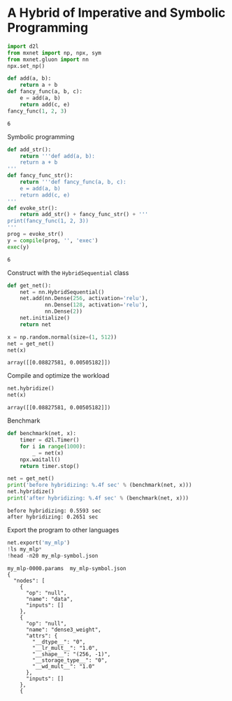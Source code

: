 
# A Hybrid of Imperative and Symbolic Programming


```python
import d2l
from mxnet import np, npx, sym
from mxnet.gluon import nn
npx.set_np()

def add(a, b):
    return a + b
def fancy_func(a, b, c):
    e = add(a, b)
    return add(c, e)
fancy_func(1, 2, 3)
```




    6



Symbolic programming


```python
def add_str():
    return '''def add(a, b):
    return a + b
'''
def fancy_func_str():
    return '''def fancy_func(a, b, c):
    e = add(a, b)
    return add(c, e)
'''
def evoke_str():
    return add_str() + fancy_func_str() + '''
print(fancy_func(1, 2, 3))
'''
prog = evoke_str()
y = compile(prog, '', 'exec')
exec(y)
```

    6


Construct with the ``HybridSequential`` class


```python
def get_net():
    net = nn.HybridSequential()
    net.add(nn.Dense(256, activation='relu'),
            nn.Dense(128, activation='relu'),
            nn.Dense(2))
    net.initialize()
    return net

x = np.random.normal(size=(1, 512))
net = get_net()
net(x)
```




    array([[0.08827581, 0.00505182]])



Compile and optimize the workload


```python
net.hybridize()
net(x)
```




    array([[0.08827581, 0.00505182]])



Benchmark


```python
def benchmark(net, x):
    timer = d2l.Timer()
    for i in range(1000):
        _ = net(x)
    npx.waitall()
    return timer.stop()

net = get_net()
print('before hybridizing: %.4f sec' % (benchmark(net, x)))
net.hybridize()
print('after hybridizing: %.4f sec' % (benchmark(net, x)))
```

    before hybridizing: 0.5593 sec
    after hybridizing: 0.2651 sec


Export the program to other languages


```python
net.export('my_mlp')
!ls my_mlp*
!head -n20 my_mlp-symbol.json
```

    my_mlp-0000.params  my_mlp-symbol.json
    {
      "nodes": [
        {
          "op": "null", 
          "name": "data", 
          "inputs": []
        }, 
        {
          "op": "null", 
          "name": "dense3_weight", 
          "attrs": {
            "__dtype__": "0", 
            "__lr_mult__": "1.0", 
            "__shape__": "(256, -1)", 
            "__storage_type__": "0", 
            "__wd_mult__": "1.0"
          }, 
          "inputs": []
        }, 
        {

